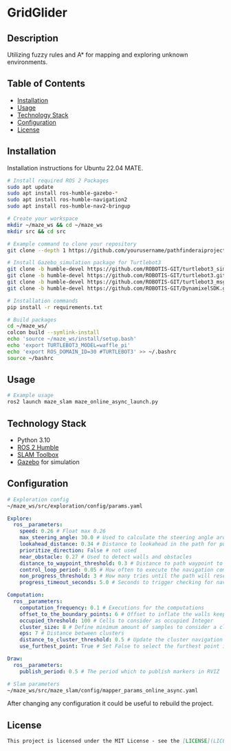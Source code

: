 # GridGlider

## Description

Utilizing fuzzy rules and A* for mapping and exploring unknown environments.

## Table of Contents

- [Installation](#installation)
- [Usage](#usage)
- [Technology Stack](#technology-stack)
- [Configuration](#configuration)
- [License](#license)

## Installation
Installation instructions for Ubuntu 22.04 MATE.

```bash
# Install required ROS 2 Packages
sudo apt update
sudo apt install ros-humble-gazebo-*
sudo apt install ros-humble-navigation2
sudo apt install ros-humble-nav2-bringup

# Create your workspace
mkdir ~/maze_ws && cd ~/maze_ws
mkdir src && cd src

# Example command to clone your repository
git clone --depth 1 https://github.com/yourusername/pathfinderaiproject.git

# Install Gazebo_simulation package for Turtlebot3
git clone -b humble-devel https://github.com/ROBOTIS-GIT/turtlebot3_simulations.git
git clone -b humble-devel https://github.com/ROBOTIS-GIT/turtlebot3.git
git clone -b humble-devel https://github.com/ROBOTIS-GIT/turtlebot3_msgs.git
git clone -b humble-devel https://github.com/ROBOTIS-GIT/DynamixelSDK.git

# Installation commands
pip install -r requirements.txt

# Build packages
cd ~/maze_ws/
colcon build --symlink-install
echo 'source ~/maze_ws/install/setup.bash'
echo 'export TURTLEBOT3_MODEL=waffle_pi'
echo 'export ROS_DOMAIN_ID=30 #TURTLEBOT3' >> ~/.bashrc
source ~/bashrc
```

## Usage

```bash
# Example usage
ros2 launch maze_slam maze_online_async_launch.py
```

## Technology Stack

- Python 3.10
- [ROS 2 Humble](https://docs.ros.org/en/humble/index.html)
- [SLAM Toolbox](https://github.com/SteveMacenski/slam_toolbox)
- [Gazebo](https://classic.gazebosim.org/) for simulation

## Configuration
```bash
# Exploration config
~/maze_ws/src/exploration/config/params.yaml
```
```yaml
Explore:
  ros__parameters:
    speed: 0.26 # Float max 0.26
    max_steering_angle: 30.0 # Used to calculate the steering angle around corners
    lookahead_distance: 0.34 # Distance to lookahead in the path for pure pursuit
    prioritize_direction: False # not used
    near_obstacle: 0.27 # Used to detect walls and obstacles
    distance_to_waypoint_threshold: 0.3 # Distance to path waypoint to consider reached
    control_loop_period: 0.05 # How often to execute the navigation commands
    non_progress_threshold: 3 # How many tries until the path will reset
    progress_timeout_seconds: 5.0 # Seconds to trigger checking for navigation towards goal

Computation:
  ros__parameters:
    computation_frequency: 0.1 # Executions for the computations
    offset_to_the_boundary_points: 6 # Offset to inflate the walls keep below 6
    occupied_threshold: 100 # Cells to consider as occupied Integer
    cluster_size: 8 # Define minimum amount of samples to consider a cluster
    eps: 7 # Distance between clusters
    distance_to_cluster_threshold: 0.5 # Update the cluster navigation goal when the robot are this distance to the cluster
    use_furthest_point: True # Set False to select the furthest point in the nearest cluster, True for centroid

Draw:
  ros__parameters:
    publish_period: 0.5 # The period which to publish markers in RVIZ

```
```bash
# Slam parameters
~/maze_ws/src/maze_slam/config/mapper_params_online_async.yaml

```
After changing any configuration it could be useful to rebuild the project.

## License

```markdown
This project is licensed under the MIT License - see the [LICENSE](LICENSE) file for details.
```
